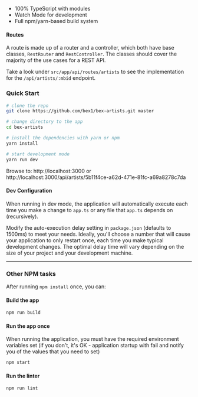 

* 100% TypeScript with modules
* Watch Mode for development
* Full npm/yarn-based build system

#### Routes

A route is made up of a router and a controller, which both have base classes, `RestRouter` and `RestController`. The classes should cover the majority of the use cases for a REST API.

Take a look under `src/app/api/routes/artists` to see the implementation for the `/api/artists/:mbid` endpoint.

### Quick Start

```sh
# clone the repo
git clone https://github.com/bex1/bex-artists.git master

# change directory to the app
cd bex-artists

# install the dependencies with yarn or npm
yarn install

# start development mode
yarn run dev
```

Browse to:
http://localhost:3000
or
http://localhost:3000/api/artists/5b11f4ce-a62d-471e-81fc-a69a8278c7da

#### Dev Configuration

When running in dev mode, the application will automatically execute each time you make a change to `app.ts` or any file that `app.ts` depends on (recursively).

Modify the auto-execution delay setting in `package.json` (defaults to 1500ms) to meet your needs. Ideally, you'll choose a number that will cause your application to only restart once, each time you make typical development changes. The optimal delay time will vary depending on the size of your project and your development machine.

-----

### Other NPM tasks

After running `npm install` once, you can:

#### Build the app

```sh
npm run build
```

#### Run the app once

When running the application, you must have the required environment variables set (if you don't, it's OK - application startup with fail and notify you of the values that you need to set)

```sh
npm start
```

#### Run the linter

```sh
npm run lint
```
